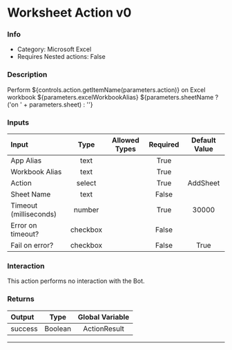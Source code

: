 # Worksheet Action v0

### Info

- Category: Microsoft Excel
- Requires Nested actions: False


### Description
Perform ${controls.action.getItemName(parameters.action)} on Excel workbook ${parameters.excelWorkbookAlias} ${parameters.sheetName ? ('on ' + parameters.sheet) : ''}


### Inputs

| Input | Type | Allowed Types | Required |  Default Value |
| :--- | :---: | :---: | :---: | :---: |
| App Alias | text |  | True |  |
| Workbook Alias | text |  | True |  |
| Action | select |  | True | AddSheet |
| Sheet Name | text |  | False |  |
| Timeout (milliseconds) | number |  | True | 30000 |
| Error on timeout? | checkbox |  | False |  |
| Fail on error? | checkbox |  | False | True |


### Interaction
This action performs no interaction with the Bot.

### Returns

| Output | Type | Global Variable |
| :--- | :---: | :---: |
| success | Boolean | ActionResult |

---